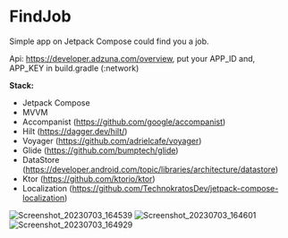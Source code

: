 

# FindJob

Simple app on Jetpack Compose could find you a job. 

Api: https://developer.adzuna.com/overview, put your APP_ID and, APP_KEY in build.gradle (:network)<br />

**Stack:** <br />
- Jetpack Compose <br />
- MVVM<br />
- Accompanist (https://github.com/google/accompanist)<br />
- Hilt (https://dagger.dev/hilt/)<br />
- Voyager (https://github.com/adrielcafe/voyager)<br />
- Glide (https://github.com/bumptech/glide)<br />
- DataStore (https://developer.android.com/topic/libraries/architecture/datastore)<br />
- Ktor (https://github.com/ktorio/ktor)<br />
- Localization (https://github.com/TechnokratosDev/jetpack-compose-localization)

![Screenshot_20230703_164539](https://github.com/sqrl89/FindJob/assets/93082591/f8fd2fe7-7c67-4ea0-8a76-d4229f89b672)
![Screenshot_20230703_164601](https://github.com/sqrl89/FindJob/assets/93082591/292c5b3a-e4fb-4fea-8aa3-35bebb4eb5c5)
![Screenshot_20230703_164929](https://github.com/sqrl89/FindJob/assets/93082591/5d0e8296-cb55-4f3b-84a5-bffda4913cd2)



